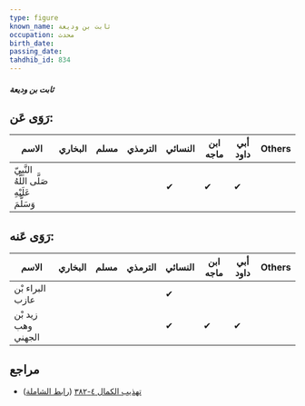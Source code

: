 ```yaml
---
type: figure
known_name: ثابت بن وديعة
occupation: محدث
birth_date:
passing_date:
tahdhib_id: 834
---
```

##### ثابت بن وديعة

## رَوَى عَن:
| الاسم                                       | البخاري | مسلم | الترمذي | النسائي | ابن ماجه | أبي داود | Others |
| ------------------------------------------- | ------- | ---- | ------- | ------- | -------- | -------- | ------ |
| النَّبِيّ صَلَّى اللَّهُ عَلَيْهِ وَسَلَّمَ |         |      |         | ✔       | ✔        | ✔        |        |
## رَوَى عَنه:
| الاسم              | البخاري | مسلم | الترمذي | النسائي | ابن ماجه | أبي داود | Others |
| ------------------ | ------- | ---- | ------- | ------- | -------- | -------- | ------ |
| البراء بْن عازب    |         |      |         | ✔       |          |          |        |
| زيد بْن وهب الجهني |         |      |         | ✔       | ✔        | ✔        |        |
## مراجع
- [تهذيب الكمال ٤-٣٨٢](obsidian://open?vault=Tahdhib-al-Kamal&file=Figures/٨٣٤-ثابت%20بن%20وديعة) ([رابط الشاملة](https://shamela.ws/book/3722/1896))